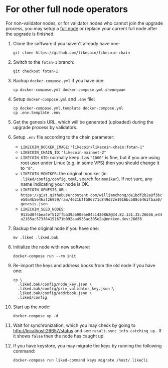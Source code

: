 # For other full node operators

For non-validator nodes, or for validator nodes who cannot join the upgrade process, you may setup a [full node](../likecoin-chain-node/setup-a-node.md) or replace your current full node after the upgrade is finished.

1. Clone the software if you haven't already have one:

   ```text
   git clone https://github.com/likecoin/likecoin-chain
   ```

2. Switch to the `fotan-1` branch:

   ```text
   git checkout fotan-1
   ```

3. Backup `docker-compose.yml` if you have one:

   ```text
   cp docker-compose.yml docker-compose.yml.sheungwan
   ```

4. Setup `docker-compose.yml` and `.env` file:

   ```text
   cp docker-compose.yml.template docker-compose.yml
   cp .env.template .env
   ```

5. Get the genesis URL, which will be generated \(uploaded\) during the upgrade process by validators.
6. Setup `.env` file according to the chain parameter:
   * `LIKECOIN_DOCKER_IMAGE`: `"likecoin/likecoin-chain:fotan-1"`
   * `LIKECOIN_CHAIN_ID`: `"likecoin-mainnet-2"`
   * `LIKECOIN_UID`: normally keep it as `"1000"` is fine, but if you are using root user under Linux \(e.g. in some VPS\) then you should change it to `"0"`.
   * `LIKECOIN_MONIKER`: the original moniker \(in `.liked/config/config.toml`, search for `moniker`\). If not sure, any name indicating your node is OK.
   * `LIKECOIN_GENESIS_URL`: `https://gist.githubusercontent.com/williamchong/de1bdf2b2a8f3bce50a4b5e46af26959/raw/4e21bff586771c849d22e1916bcb88c6463fbaa0/genesis.json`
   * `LIKECOIN_SEED_NODES`: `913bd0f4bea4ef512ffba39ab90eae84c1420862@34.82.131.35:26656,e44a2165ac573f84151671b092aa4936ac305e2a@nnkken.dev:26656`
7. Backup the original node if you have one:

   ```text
   mv .liked .liked.bak
   ```

8. Initialize the node with new software:

   ```text
   docker-compose run --rm init
   ```

9. Re-import the keys and address books from the old node if you have one:

   ```text
   cp \
     .liked.bak/config/node_key.json \
     .liked.bak/config/priv_validator_key.json \
     .liked.bak/config/addrbook.json \
     .liked/config
   ```

10. Start up the node:

    ```text
    docker-compose up -d
    ```

11. Wait for synchronization, which you may check by going to [http://localhost:26657/status](http://localhost:26657/status) and see `result.sync_info.catching_up` . If it shows `false` then the node has caught up.
12. If you have keystore, you may migrate the keys by running the following command:

    ```text
    docker-compose run liked-command keys migrate /host/.likecli
    ```

